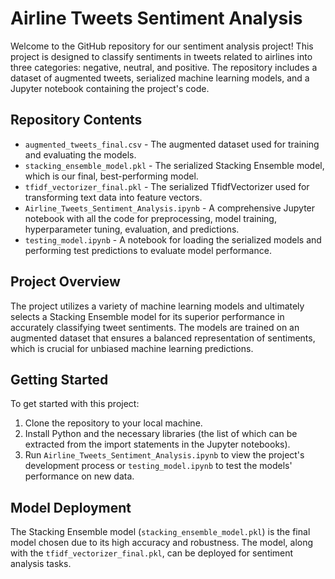 # Airline Tweets Sentiment Analysis

Welcome to the GitHub repository for our sentiment analysis project! This project is designed to classify sentiments in tweets related to airlines into three categories: negative, neutral, and positive. The repository includes a dataset of augmented tweets, serialized machine learning models, and a Jupyter notebook containing the project's code.

## Repository Contents

- `augmented_tweets_final.csv` - The augmented dataset used for training and evaluating the models.
- `stacking_ensemble_model.pkl` - The serialized Stacking Ensemble model, which is our final, best-performing model.
- `tfidf_vectorizer_final.pkl` - The serialized TfidfVectorizer used for transforming text data into feature vectors.
- `Airline_Tweets_Sentiment_Analysis.ipynb` - A comprehensive Jupyter notebook with all the code for preprocessing, model training, hyperparameter tuning, evaluation, and predictions.
- `testing_model.ipynb` - A notebook for loading the serialized models and performing test predictions to evaluate model performance.

## Project Overview

The project utilizes a variety of machine learning models and ultimately selects a Stacking Ensemble model for its superior performance in accurately classifying tweet sentiments. The models are trained on an augmented dataset that ensures a balanced representation of sentiments, which is crucial for unbiased machine learning predictions.

## Getting Started

To get started with this project:

1. Clone the repository to your local machine.
2. Install Python and the necessary libraries (the list of which can be extracted from the import statements in the Jupyter notebooks).
3. Run `Airline_Tweets_Sentiment_Analysis.ipynb` to view the project's development process or `testing_model.ipynb` to test the models' performance on new data.

## Model Deployment

The Stacking Ensemble model (`stacking_ensemble_model.pkl`) is the final model chosen due to its high accuracy and robustness. The model, along with the `tfidf_vectorizer_final.pkl`, can be deployed for sentiment analysis tasks.


